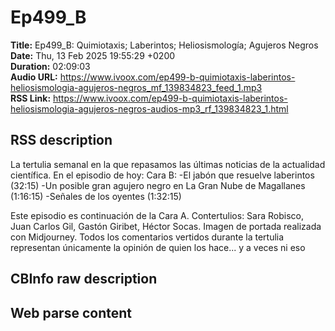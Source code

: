 # Ep499_B  
**Title:** Ep499_B: Quimiotaxis; Laberintos; Heliosismología; Agujeros Negros  
**Date:** Thu, 13 Feb 2025 19:55:29 +0200  
**Duration:** 02:09:03  
**Audio URL:** https://www.ivoox.com/ep499-b-quimiotaxis-laberintos-heliosismologia-agujeros-negros_mf_139834823_feed_1.mp3  
**RSS Link:** https://www.ivoox.com/ep499-b-quimiotaxis-laberintos-heliosismologia-agujeros-negros-audios-mp3_rf_139834823_1.html  

## RSS description
La tertulia semanal en la que repasamos las últimas noticias de la actualidad científica. En el episodio de hoy:
Cara B:
-El jabón que resuelve laberintos (32:15)
-Un posible gran agujero negro en La Gran Nube de Magallanes (1:16:15)
-Señales de los oyentes (1:32:15)

Este episodio es continuación de la Cara A.
Contertulios: Sara Robisco, Juan Carlos Gil, Gastón Giribet, Héctor Socas. Imagen de portada realizada con Midjourney. Todos los comentarios vertidos durante la tertulia representan únicamente la opinión de quien los hace... y a veces ni eso

## CBInfo raw description


## Web parse content

